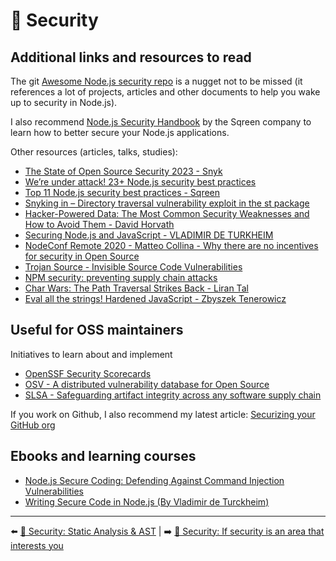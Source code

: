 # 🔐 Security

## Additional links and resources to read

The git [Awesome Node.js security repo](https://github.com/lirantal/awesome-nodejs-security) is a nugget not to be missed (it references a lot of projects, articles and other documents to help you wake up to security in Node.js).

I also recommend [Node.js Security Handbook](https://www.sqreen.com/resources/nodejs-security-handbook) by the Sqreen company to learn how to better secure your Node.js applications.

Other resources (articles, talks, studies):

- [The State of Open Source Security 2023 - Snyk](https://snyk.io/reports/open-source-security/)
- [We’re under attack! 23+ Node.js security best practices](https://medium.com/@nodepractices/were-under-attack-23-node-js-security-best-practices-e33c146cb87d)
- [Top 11 Node.js security best practices - Sqreen](https://blog.sqreen.com/nodejs-security-best-practices/)
- [Snyking in – Directory traversal vulnerability exploit in the st package](https://snyk.io/blog/snyking-in-directory-traversal-vulnerability-exploit-in-the-st-package/)
- [Hacker-Powered Data: The Most Common Security Weaknesses and How to Avoid Them - David Horvath](https://www.youtube.com/watch?v=D5qeeeDADQQ&list=PLfMzBWSH11xZPfWcC0DqFqKo_reMP58mw&index=46)
- [Securing Node.js and JavaScript - VLADIMIR DE TURKHEIM](https://www.youtube.com/watch?v=LJqw6oCW_YQ)
- [NodeConf Remote 2020 - Matteo Collina - Why there are no incentives for security in Open Source](https://www.youtube.com/watch?v=l7EbDZRjwXA&list=PL0CdgOSSGlBalMPxFFycq7OIqQF8cJS28&index=12)
- [Trojan Source - Invisible Source Code Vulnerabilities](https://www.trojansource.codes/)
- [NPM security: preventing supply chain attacks](https://snyk.io/blog/npm-security-preventing-supply-chain-attacks/)
- [Char Wars: The Path Traversal Strikes Back - Liran Tal](https://www.youtube.com/watch?v=WGCmjvq6A6w&list=PL0CdgOSSGlBaULAdbribJiENfXxPW0aLQ&index=11)
- [Eval all the strings! Hardened JavaScript - Zbyszek Tenerowicz](https://www.youtube.com/watch?v=Qjeh7Qo2u28)

## Useful for OSS maintainers

Initiatives to learn about and implement

- [OpenSSF Security Scorecards](https://github.com/ossf/scorecard)
- [OSV - A distributed vulnerability database for Open Source](https://osv.dev/)
- [SLSA - Safeguarding artifact integrity across any software supply chain](https://slsa.dev/)

If you work on Github, I also recommend my latest article: [Securizing your GitHub org](https://dev.to/nodesecure/securize-your-github-org-4lb7)

## Ebooks and learning courses

- [Node.js Secure Coding: Defending Against Command Injection Vulnerabilities](https://www.nodejs-security.com/)
- [Writing Secure Code in Node.js (By Vladimir de Turckheim)](https://www.infosecinstitute.com/skills/learning-paths/writing-secure-code-in-node-js/)

---

⬅️ [🔐 Security: Static Analysis & AST](./6-ast.md) |
➡️ [🔐 Security: If security is an area that interests you](./8-interested.md)